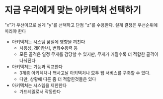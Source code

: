 # 지금 우리에게 맞는 아키텍처 선택하기

"x"가 우선이므로 설계 "y"를 선택하고 단점 "z"를 수용한다.
설계 결정은 우선순위에 따라야 한다

* 아키텍처는 시스템 품질에 영향을 끼친다
  * 사용성, 레이턴시, 변화수용력 등
  * 모든 골격은 일정 무게를 감당할 수 있지만, 무게가 커질수록 더 적합한 골격이 나눠진다
* 아키텍처는 기능과 직교한다
  * 3계층 아키텍처나 핵사고날 아키텍처나 모두 웹 서비스를 구축할 수 있다.
  * 다만, 상황에 따른 좀 더 적합한것들은 있다
* 아키텍처는 시스템을 제한한다
  * 가드레일로서 작동한다